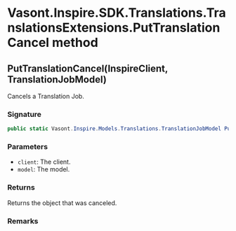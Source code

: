 # Vasont.Inspire.SDK.Translations.TranslationsExtensions.PutTranslationCancel method
## PutTranslationCancel(InspireClient, TranslationJobModel)
Cancels a Translation Job.

### Signature
```csharp
public static Vasont.Inspire.Models.Translations.TranslationJobModel PutTranslationCancel(InspireClient client, TranslationJobModel model)
```
### Parameters
- `client`: The client.
- `model`: The model.

### Returns
Returns the  object that was canceled.
### Remarks


